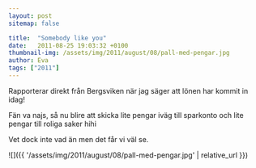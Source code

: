 ```yaml
---
layout: post
sitemap: false

title:  "Somebody like you"
date:   2011-08-25 19:03:32 +0100
thumbnail-img: /assets/img/2011/august/08/pall-med-pengar.jpg
author: Eva
tags: ["2011"]
---
```


Rapporterar direkt från Bergsviken när jag säger att lönen har kommit in idag!

Fän va najs, så nu blire att skicka lite pengar iväg till sparkonto och lite pengar till roliga saker hihi



Vet dock inte vad än men det får vi väl se.

![]({{ '/assets/img/2011/august/08/pall-med-pengar.jpg'  | relative_url }})

